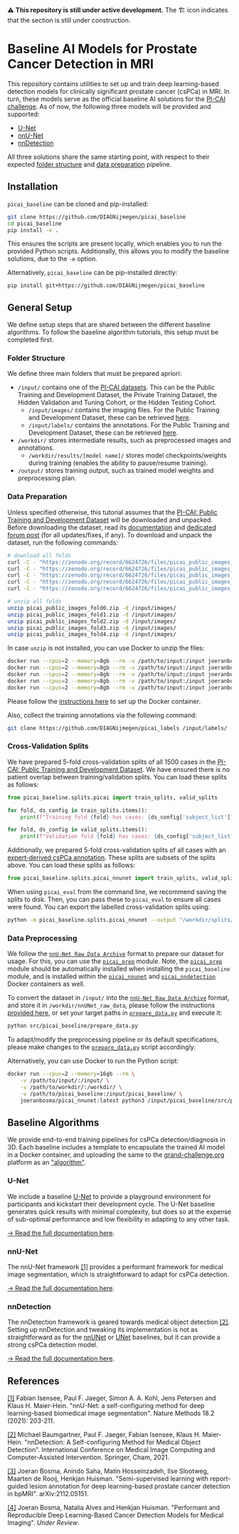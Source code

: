 ⚠️ **This repository is still under active development.** The 🏗 icon indicates that the section is still under construction.

#

# Baseline AI Models for Prostate Cancer Detection in MRI

This repository contains utilities to set up and train deep learning-based detection models for clinically significant prostate cancer (csPCa) in MRI. In turn, these models serve as the official baseline AI solutions for the [PI-CAI challenge](https://pi-cai.grand-challenge.org/). As of now, the following three models will be provided and supported:

- [U-Net](#u-net)
- [nnU-Net](#nnu-net)
- [nnDetection](#nndetection)

All three solutions share the same starting point, with respect to their expected [folder structure](#folder-structure) and [data preparation](#data-preparation) pipeline.


## Installation
`picai_baseline` can be cloned and pip-installed:

```bash
git clone https://github.com/DIAGNijmegen/picai_baseline
cd picai_baseline
pip install -e .
```

This ensures the scripts are present locally, which enables you to run the provided Python scripts. Additionally, this allows you to modify the baseline solutions, due to the `-e` option.

Alternatively, `picai_baseline` can be pip-installed directly:

```
pip install git+https://github.com/DIAGNijmegen/picai_baseline
```


## General Setup
We define setup steps that are shared between the different baseline algorithms. To follow the baseline algorithm tutorials, this setup must be completed first.


### Folder Structure
We define three main folders that must be prepared apriori:
- `/input/` contains one of the [PI-CAI datasets](https://pi-cai.grand-challenge.org/DATA/). This can be the Public Training and Development Dataset, the Private Training Dataset, the Hidden Validation and Tuning Cohort, or the Hidden Testing Cohort.
  - `/input/images/` contains the imaging files. For the Public Training and Development Dataset, these can be retrieved [here](https://zenodo.org/record/6624726).
  - `/input/labels/` contains the annotations. For the Public Training and Development Dataset, these can be retrieved [here](https://github.com/DIAGNijmegen/picai_labels).
- `/workdir/` stores intermediate results, such as preprocessed images and annotations.
  - `/workdir/results/[model name]/` stores model checkpoints/weights during training (enables the ability to pause/resume training).    
- `/output/` stores training output, such as trained model weights and preprocessing plan.


### Data Preparation
Unless specified otherwise, this tutorial assumes that the [PI-CAI: Public Training and Development Dataset](https://pi-cai.grand-challenge.org/DATA/) will be downloaded and unpacked. Before downloading the dataset, read its [documentation](https://zenodo.org/record/6624726) and [dedicated forum post](https://grand-challenge.org/forums/forum/pi-cai-607/topic/public-training-and-development-dataset-updates-and-fixes-631/) (for all updates/fixes, if any). To download and unpack the dataset, run the following commands:

```bash
# download all folds
curl -C - "https://zenodo.org/record/6624726/files/picai_public_images_fold0.zip?download=1" --output picai_public_images_fold0.zip
curl -C - "https://zenodo.org/record/6624726/files/picai_public_images_fold1.zip?download=1" --output picai_public_images_fold1.zip
curl -C - "https://zenodo.org/record/6624726/files/picai_public_images_fold2.zip?download=1" --output picai_public_images_fold2.zip
curl -C - "https://zenodo.org/record/6624726/files/picai_public_images_fold3.zip?download=1" --output picai_public_images_fold3.zip
curl -C - "https://zenodo.org/record/6624726/files/picai_public_images_fold4.zip?download=1" --output picai_public_images_fold4.zip

# unzip all folds
unzip picai_public_images_fold0.zip -d /input/images/
unzip picai_public_images_fold1.zip -d /input/images/
unzip picai_public_images_fold2.zip -d /input/images/
unzip picai_public_images_fold3.zip -d /input/images/
unzip picai_public_images_fold4.zip -d /input/images/
```

In case `unzip` is not installed, you can use Docker to unzip the files:

```bash
docker run --cpus=2 --memory=8gb --rm -v /path/to/input:/input joeranbosma/picai_nnunet:latest unzip /input/picai_public_images_fold0.zip -d /input/images/
docker run --cpus=2 --memory=8gb --rm -v /path/to/input:/input joeranbosma/picai_nnunet:latest unzip /input/picai_public_images_fold1.zip -d /input/images/
docker run --cpus=2 --memory=8gb --rm -v /path/to/input:/input joeranbosma/picai_nnunet:latest unzip /input/picai_public_images_fold2.zip -d /input/images/
docker run --cpus=2 --memory=8gb --rm -v /path/to/input:/input joeranbosma/picai_nnunet:latest unzip /input/picai_public_images_fold3.zip -d /input/images/
docker run --cpus=2 --memory=8gb --rm -v /path/to/input:/input joeranbosma/picai_nnunet:latest unzip /input/picai_public_images_fold4.zip -d /input/images/
```

Please follow the [instructions here](nnunet_baseline.md#nnu-net---docker-setup) to set up the Docker container.

Also, collect the training annotations via the following command:

```bash
git clone https://github.com/DIAGNijmegen/picai_labels /input/labels/
```


### Cross-Validation Splits
We have prepared 5-fold cross-validation splits of all 1500 cases in the [PI-CAI: Public Training and Development Dataset](https://pi-cai.grand-challenge.org/DATA/). We have ensured there is no patient overlap between training/validation splits. You can load these splits as follows:

```python
from picai_baseline.splits.picai import train_splits, valid_splits

for fold, ds_config in train_splits.items():
    print(f"Training fold {fold} has cases: {ds_config['subject_list']}")

for fold, ds_config in valid_splits.items():
    print(f"Validation fold {fold} has cases: {ds_config['subject_list']}")
```

Additionally, we prepared 5-fold cross-validation splits of all cases with an [expert-derived csPCa annotation](https://github.com/DIAGNijmegen/picai_labels/tree/main/csPCa_lesion_delineations/human_expert). These splits are subsets of the splits above. You can load these splits as follows:

```python
from picai_baseline.splits.picai_nnunet import train_splits, valid_splits
```

When using `picai_eval` from the command line, we recommend saving the splits to disk. Then, you can pass these to `picai_eval` to ensure all cases were found. You can export the labelled cross-validation splits using:

```bash
python -m picai_baseline.splits.picai_nnunet --output "/workdir/splits/picai_nnunet"
```


### Data Preprocessing
We follow the [`nnU-Net Raw Data Archive`][nnunet_raw_data_format] format to prepare our dataset for usage. For this, you can use the [`picai_prep`][picai_prep] module. Note, the [`picai_prep`][picai_prep] module should be automatically installed when installing the `picai_baseline` module, and is installed within the [`picai_nnunet`][picai_nnunet_docker] and [`picai_nndetection`][picai_nndetection_docker] Docker containers as well. 

To convert the dataset in `/input/` into the [`nnU-Net Raw Data Archive`][nnunet_raw_data_format] format, and store it in `/workdir/nnUNet_raw_data`, please follow the instructions [provided here][picai_prep_mha2nnunet], or set your target paths in [`prepare_data.py`](src/picai_baseline/prepare_data.py) and execute it:

```bash
python src/picai_baseline/prepare_data.py
```

To adapt/modify the preprocessing pipeline or its default specifications, please make changes to the [`prepare_data.py`](src/picai_baseline/prepare_data.py) script accordingly.

Alternatively, you can use Docker to run the Python script:

```bash
docker run --cpus=2 --memory=16gb --rm \
    -v /path/to/input/:/input/ \
    -v /path/to/workdir/:/workdir/ \
    -v /path/to/picai_baseline:/input/picai_baseline/ \
    joeranbosma/picai_nnunet:latest python3 /input/picai_baseline/src/picai_baseline/prepare_data.py
```


## Baseline Algorithms
We provide end-to-end training pipelines for csPCa detection/diagnosis in 3D. Each baseline includes a template to encapsulate the trained AI model in a Docker container, and uploading the same to the [grand-challenge.org](https://grand-challenge.org/) platform as an ["algorithm"](https://grand-challenge.org/documentation/algorithms/). 


### U-Net
We include a baseline [U-Net](https://link.springer.com/chapter/10.1007/978-3-319-24574-4_28) to provide a playground environment for participants and kickstart their development cycle. The U-Net baseline generates quick results with minimal complexity, but does so at the expense of sub-optimal performance and low flexibility in adapting to any other task.

[→ Read the full documentation here](unet_baseline.md).


### nnU-Net
The nnU-Net framework [[1]](#1) provides a performant framework for medical image segmentation, which is straightforward to adapt for csPCa detection. 

[→ Read the full documentation here](nnunet_baseline.md).


### nnDetection
The nnDetection framework is geared towards medical object detection [[2]](#2). Setting up nnDetection and tweaking its implementation is not as straightforward as for the [nnUNet](#nnu-net) or [UNet](#u-net) baselines, but it can provide a strong csPCa detection model.

[→ Read the full documentation here](nndetection_baseline.md).


## References
<a id="1" href="https://www.nature.com/articles/s41592-020-01008-z">[1]</a> 
Fabian Isensee, Paul F. Jaeger, Simon A. A. Kohl, Jens Petersen and Klaus H. Maier-Hein. "nnU-Net: a self-configuring method for deep learning-based biomedical image segmentation". Nature Methods 18.2 (2021): 203-211.

<a id="2" href="https://link.springer.com/chapter/10.1007/978-3-030-87240-3_51">[2]</a> 
Michael Baumgartner, Paul F. Jaeger, Fabian Isensee, Klaus H. Maier-Hein. "nnDetection: A Self-configuring Method for Medical Object Detection". International Conference on Medical Image Computing and Computer-Assisted Intervention. Springer, Cham, 2021.

<a id="3" href="https://arxiv.org/abs/2112.05151">[3]</a> 
Joeran Bosma, Anindo Saha, Matin Hosseinzadeh, Ilse Slootweg, Maarten de Rooij, Henkjan Huisman. "Semi-supervised learning with report-guided lesion annotation for deep learning-based prostate cancer detection in bpMRI". arXiv:2112.05151.

<a id="4" href="#">[4]</a> 
Joeran Bosma, Natalia Alves and Henkjan Huisman. "Performant and Reproducible Deep Learning-Based Cancer Detection Models for Medical Imaging". _Under Review_.


[picai_nnunet_docker]: https://hub.docker.com/r/joeranbosma/picai_nnunet
[picai_nndetection_docker]: https://hub.docker.com/r/joeranbosma/picai_nndetection
[picai_prep]: https://github.com/DIAGNijmegen/picai_prep
[nnunet_raw_data_format]: https://github.com/MIC-DKFZ/nnUNet/blob/master/documentation/dataset_conversion.md
[picai_prep_mha2nnunet]: https://github.com/DIAGNijmegen/picai_prep#mha-archive--nnu-net-raw-data-archive
[nnunet-archive]: https://github.com/MIC-DKFZ/nnUNet/blob/master/documentation/dataset_conversion.md
[nndetection-archive]: https://github.com/MIC-DKFZ/nnDetection/#adding-new-data-sets
